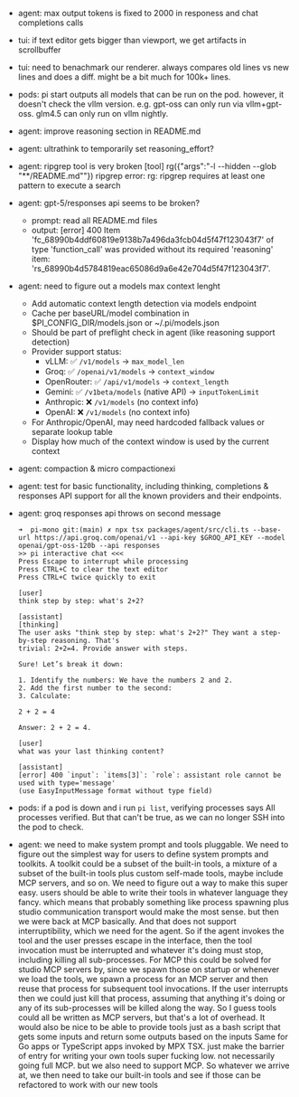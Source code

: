 
- agent: max output tokens is fixed to 2000 in responess and chat completions calls

- tui: if text editor gets bigger than viewport, we get artifacts in scrollbuffer

- tui: need to benachmark our renderer. always compares old lines vs new lines and does a diff. might be a bit much for 100k+ lines.

- pods: pi start outputs all models that can be run on the pod. however, it doesn't check the vllm version. e.g. gpt-oss can only run via vllm+gpt-oss. glm4.5 can only run on vllm nightly.

- agent: improve reasoning section in README.md

- agent: ultrathink to temporarily set reasoning_effort?

- agent: ripgrep tool is very broken
    [tool] rg({"args":"-l --hidden --glob \"**/README.md\""})
    ripgrep error: rg: ripgrep requires at least one pattern to execute a search

- agent: gpt-5/responses api seems to be broken?
    - prompt: read all README.md files
    - output:
        [error] 400 Item 'fc_68990b4ddf60819e9138b7a496da3fcb04d5f47f123043f7' of type 'function_call' was provided without its required 'reasoning' item: 'rs_68990b4d5784819eac65086d9a6e42e704d5f47f123043f7'.

- agent: need to figure out a models max context lenght
    - Add automatic context length detection via models endpoint
    - Cache per baseURL/model combination in $PI_CONFIG_DIR/models.json or ~/.pi/models.json
    - Should be part of preflight check in agent (like reasoning support detection)
    - Provider support status:
        - vLLM: ✅ `/v1/models` → `max_model_len`
        - Groq: ✅ `/openai/v1/models` → `context_window`
        - OpenRouter: ✅ `/api/v1/models` → `context_length`
        - Gemini: ✅ `/v1beta/models` (native API) → `inputTokenLimit`
        - Anthropic: ❌ `/v1/models` (no context info)
        - OpenAI: ❌ `/v1/models` (no context info)
    - For Anthropic/OpenAI, may need hardcoded fallback values or separate lookup table
    - Display how much of the context window is used by the current context

- agent: compaction & micro compactionexi

- agent: test for basic functionality, including thinking, completions & responses API support for all the known providers and their endpoints.

- agent: groq responses api throws on second message
    ```
    ➜  pi-mono git:(main) ✗ npx tsx packages/agent/src/cli.ts --base-url https://api.groq.com/openai/v1 --api-key $GROQ_API_KEY --model openai/gpt-oss-120b --api responses
    >> pi interactive chat <<<
    Press Escape to interrupt while processing
    Press CTRL+C to clear the text editor
    Press CTRL+C twice quickly to exit

    [user]
    think step by step: what's 2+2?

    [assistant]
    [thinking]
    The user asks "think step by step: what's 2+2?" They want a step-by-step reasoning. That's
    trivial: 2+2=4. Provide answer with steps.

    Sure! Let’s break it down:

    1. Identify the numbers: We have the numbers 2 and 2.
    2. Add the first number to the second:
    3. Calculate:

    2 + 2 = 4

    Answer: 2 + 2 = 4.

    [user]
    what was your last thinking content?

    [assistant]
    [error] 400 `input`: `items[3]`: `role`: assistant role cannot be used with type='message'
    (use EasyInputMessage format without type field)
    ```

- pods: if a pod is down and i run `pi list`, verifying processes says All processes verified. But that can't be true, as we can no longer SSH into the pod to check.

- agent: we need to make system prompt and tools pluggable. We need to figure out the simplest way for users to define system prompts and toolkits. A toolkit could be a subset of the built-in tools, a mixture of a subset of the built-in tools plus custom self-made tools, maybe include MCP servers, and so on. We need to figure out a way to make this super easy. users should be able to write their tools in whatever language they fancy. which means that probably something like process spawning plus studio communication transport would make the most sense. but then we were back at MCP basically. And that does not support interruptibility, which we need for the agent. So if the agent invokes the tool and the user presses escape in the interface, then the tool invocation must be interrupted and whatever it's doing must stop, including killing all sub-processes. For MCP this could be solved for studio MCP servers by, since we spawn those on startup or whenever we load the tools, we spawn a process for an MCP server and then reuse that process for subsequent tool invocations. If the user interrupts then we could just kill that process, assuming that anything it's doing or any of its sub-processes will be killed along the way. So I guess tools could all be written as MCP servers, but that's a lot of overhead. It would also be nice to be able to provide tools just as a bash script that gets some inputs and return some outputs based on the inputs Same for Go apps or TypeScript apps invoked by MPX TSX. just make the barrier of entry for writing your own tools super fucking low. not necessarily going full MCP. but we also need to support MCP. So whatever we arrive at, we then need to take our built-in tools and see if those can be refactored to work with our new tools